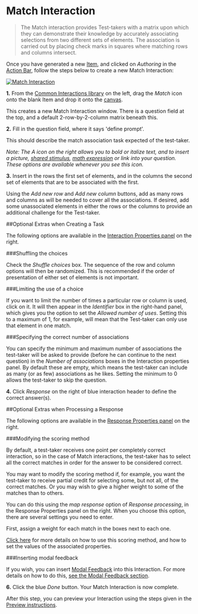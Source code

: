 <!--
created_at: 2016-12-15
authors:         
    - "Catherine Pease"
--> 

# Match Interaction

>The Match interaction provides Test-takers with a matrix upon which they can demonstrate their knowledge by accurately associating selections from two different sets of elements. The association is carried out by placing check marks in squares where matching rows and columns intersect.

Once you have generated a new [Item](../appendix/glossary.md#item), and clicked on *Authoring* in the [Action Bar](../appendix/glossary.md#action-bar), follow the steps below to create a new Match Interaction:

[![Match Interaction](https://img.youtube.com/vi/zxjFjmFAQ3s/hqdefault.jpg)](https://youtube.com/watch?v=zxjFjmFAQ3s&rel=0 "Match Interaction")

**1.** From the [Common Interactions library](../appendix/glossary.md#common-interactions-library) on the left, drag the *Match* icon onto the blank Item and drop it onto the [canvas](../appendix/glossary.md#canvas).

This creates a new Match Interaction window. There is a question field at the top, and a default 2-row-by-2-column matrix beneath this.

**2.** Fill in the question field, where it says 'define prompt'.

This should describe the match association task expected of the test-taker. 

*Note: The A icon on the right allows you to bold or italize text, and to insert a picture, [shared stimulus](../appendix/glossary.md#shared-stimulus), [math expression](../appendix/glossary.md#math-expression) or link into your question. These options are available whenever you see this icon.* 

**3.** Insert in the rows the first set of elements, and in the columns the second set of elements that are to be associated with the first.

Using the *Add new row* and *Add new column* buttons, add as many rows and columns as will be needed to cover all the associations. If desired, add some unassociated elements in either the rows or the columns to provide an additional challenge for the Test-taker.

<aside class="optional-extras">
##Optional Extras when Creating a Task

The following options are available in the [Interaction Properties panel](../appendix/glossary.md#interaction-properties-panel) on the right.

###Shuffling the choices

Check the *Shuffle choices* box. The sequence of the row and column options will then be randomized. This is recommended if the order of presentation of either set of elements is not important.

###Limiting the use of a choice

If you want to limit the number of times a particular row or column is used, click on it. It will then appear in the *Identifier* box in the right-hand panel, which gives you the option to set the *Allowed number of uses*. Setting this to a maximum of 1, for example, will mean that the Test-taker can only use that element in one match.

###Specifying the correct number of associations

You can specify the minimum and maximum number of associations the test-taker will be asked to provide (before he can continue to the next question) in the *Number of associations* boxes in the Interaction properties panel. By default these are empty, which means the test-taker can include as many (or as few) associations as he likes. Setting the minimum to 0 allows the test-taker to skip the question.
</aside>
 
**4.** Click *Response* on the right of blue interaction header to define the correct answer(s).

<aside class="optional-extras">
##Optional Extras when Processing a Response

The following options are available in the [Response Properties panel](../appendix/glossary.md#response-properties-panel) on the right.

###Modifying the scoring method

By default, a test-taker receives one point per completely correct interaction, so in the case of Match interactions, the test-taker has to select all the correct matches in order for the answer to be considered correct.

You may want to modify the scoring method if, for example, you want the test-taker to receive partial credit for selecting some, but not all, of the correct matches. Or you may wish to give a higher weight to some of the matches than to others. 

You can do this using the *map response* option of *Response processing*, in the Response Properties panel on the right. When you choose this option, there are several settings you need to enter. 

First, assign a weight for each match in the boxes next to each one. 

[Click here](../items/item-scoring-rules.md#item-scoring-rules) for more details on how to use this scoring method, and how to set the values of the associated properties.

###Inserting modal feedback

If you wish, you can insert [Modal Feedback](../appendix/glossary.md#modal-feedback) into this Interaction. For more details on how to do this, [see the Modal Feedback section](../items/modal-feedback.md). 
</aside>

**6.** Click the blue *Done* button. Your Match Interaction is now complete.

After this step, you can preview your Interaction using the steps given in the [Preview instructions](../items/preview.md).
